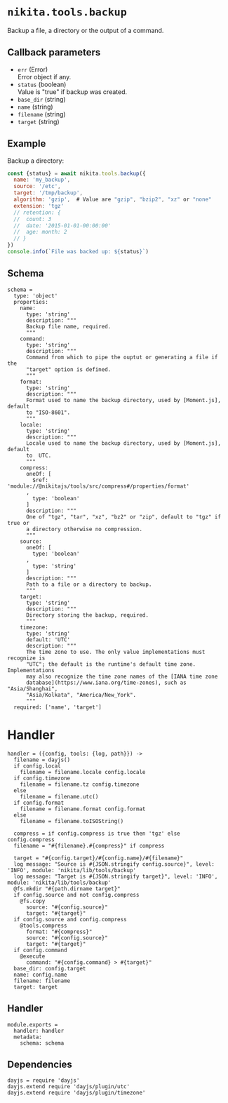 
# `nikita.tools.backup`

Backup a file, a directory or the output of a command.

## Callback parameters

* `err` (Error)   
  Error object if any.   
* `status`  (boolean)   
  Value is "true" if backup was created.   
* `base_dir` (string)   
* `name` (string)   
* `filename` (string)   
* `target` (string)   

## Example

Backup a directory:

```js
const {status} = await nikita.tools.backup({
  name: 'my_backup',
  source: '/etc',
  target: '/tmp/backup',
  algorithm: 'gzip',  # Value are "gzip", "bzip2", "xz" or "none"
  extension: 'tgz'
  // retention: {
  //  count: 3
  //  date: '2015-01-01-00:00:00'
  //  age: month: 2
  // }
})
console.info(`File was backed up: ${status}`)
```

## Schema

    schema =
      type: 'object'
      properties:
        name:
          type: 'string'
          description: """
          Backup file name, required.
          """
        command:
          type: 'string'
          description: """
          Command from which to pipe the ouptut or generating a file if the
          "target" option is defined.
          """
        format:
          type: 'string'
          description: """
          Format used to name the backup directory, used by [Moment.js], default
          to "ISO-8601".
          """
        locale:
          type: 'string'
          description: """
          Locale used to name the backup directory, used by [Moment.js], default
          to  UTC.
          """
        compress:
          oneOf: [
            $ref: 'module://@nikitajs/tools/src/compress#/properties/format'
          ,
            type: 'boolean'
          ]
          description: """
          One of "tgz", "tar", "xz", "bz2" or "zip", default to "tgz" if true or
          a directory otherwise no compression.
          """
        source:
          oneOf: [
            type: 'boolean'
          ,
            type: 'string'
          ]
          description: """
          Path to a file or a directory to backup.
          """
        target:
          type: 'string'
          description: """
          Directory storing the backup, required.
          """
        timezone:
          type: 'string'
          default: 'UTC'
          description: """
          The time zone to use. The only value implementations must recognize is
          "UTC"; the default is the runtime's default time zone. Implementations
          may also recognize the time zone names of the [IANA time zone
          database](https://www.iana.org/time-zones), such as "Asia/Shanghai",
          "Asia/Kolkata", "America/New_York".
          """
      required: ['name', 'target']

# Handler

    handler = ({config, tools: {log, path}}) ->
      filename = dayjs()
      if config.local
        filename = filename.locale config.locale
      if config.timezone
        filename = filename.tz config.timezone
      else
        filename = filename.utc()
      if config.format
        filename = filename.format config.format
      else
        filename = filename.toISOString()
        
      compress = if config.compress is true then 'tgz' else config.compress
      filename = "#{filename}.#{compress}" if compress
      
      target = "#{config.target}/#{config.name}/#{filename}"
      log message: "Source is #{JSON.stringify config.source}", level: 'INFO', module: 'nikita/lib/tools/backup'
      log message: "Target is #{JSON.stringify target}", level: 'INFO', module: 'nikita/lib/tools/backup'
      @fs.mkdir "#{path.dirname target}"
      if config.source and not config.compress
        @fs.copy
          source: "#{config.source}"
          target: "#{target}"
      if config.source and config.compress
        @tools.compress
          format: "#{compress}"
          source: "#{config.source}"
          target: "#{target}"
      if config.command
        @execute
          command: "#{config.command} > #{target}"
      base_dir: config.target
      name: config.name
      filename: filename
      target: target
          
## Handler

    module.exports =
      handler: handler
      metadata:
        schema: schema

## Dependencies

    dayjs = require 'dayjs'
    dayjs.extend require 'dayjs/plugin/utc'
    dayjs.extend require 'dayjs/plugin/timezone'

[backmeup]: https://github.com/adaltas/node-backmeup
